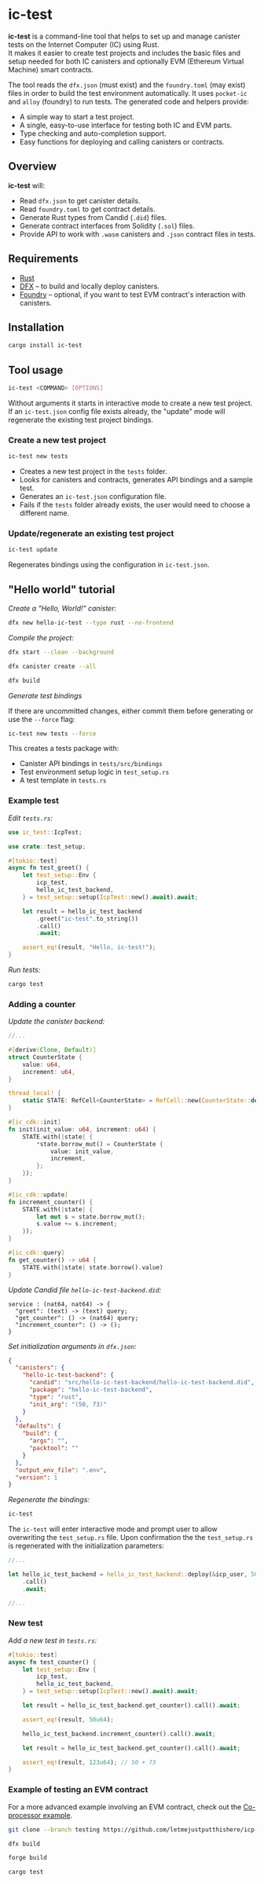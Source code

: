# ic-test

**ic-test** is a command-line tool that helps to set up and manage canister tests on the Internet Computer (IC) using Rust.  
It makes it easier to create test projects and includes the basic files and setup needed for both IC canisters and optionally EVM (Ethereum Virtual Machine) smart contracts.

The tool reads the `dfx.json` (must exist) and the `foundry.toml` (may exist) files in order to build the test environment automatically. It uses `pocket-ic` and `alloy` (foundry) to run tests.
The generated code and helpers provide:

- A simple way to start a test project.
- A single, easy-to-use interface for testing both IC and EVM parts.  
- Type checking and auto-completion support.
- Easy functions for deploying and calling canisters or contracts.


## Overview

**ic-test** will:

- Read `dfx.json` to get canister details.  
- Read `foundry.toml` to get contract details.  
- Generate Rust types from Candid (`.did`) files.  
- Generate contract interfaces from Solidity (`.sol`) files.  
- Provide API to work with `.wasm` canisters and `.json` contract files in tests.

## Requirements

- [Rust](https://www.rust-lang.org/tools/install)
- [DFX](https://internetcomputer.org/docs/building-apps/getting-started/install#installing-dfx-via-dfxvm) – to build and locally deploy canisters.
- [Foundry](https://book.getfoundry.sh/getting-started/installation) – optional, if you want to test EVM contract's interaction with canisters.

## Installation

```bash
cargo install ic-test
```

## Tool usage

```bash
ic-test <COMMAND> [OPTIONS]
```

Without arguments it starts in interactive mode to create a new test project. If an `ic-test.json` config file exists already, the "update" mode will regenerate the existing test project bindings.

### Create a new test project

```bash
ic-test new tests
```

- Creates a new test project in the `tests` folder.
- Looks for canisters and contracts, generates API bindings and a sample test.
- Generates an `ic-test.json` configuration file.
- Fails if the `tests` folder already exists, the user would need to choose a different name.


### Update/regenerate an existing test project

```bash
ic-test update
```

Regenerates bindings using the configuration in `ic-test.json`.


## "Hello world" tutorial

*Create a "Hello, World!" canister:*

```bash
dfx new hello-ic-test --type rust --no-frontend
```

*Compile the project:*

```bash
dfx start --clean --background

dfx canister create --all

dfx build
```

*Generate test bindings*

If there are uncommitted changes, either commit them before generating or use the `--force` flag:

```bash
ic-test new tests --force
```

This creates a tests package with:

* Canister API bindings in `tests/src/bindings`
* Test environment setup logic in `test_setup.rs`
* A test template in `tests.rs`


### Example test

*Edit `tests.rs`:*

```rust
use ic_test::IcpTest;

use crate::test_setup;

#[tokio::test]
async fn test_greet() {
    let test_setup::Env {
        icp_test,
        hello_ic_test_backend,
    } = test_setup::setup(IcpTest::new().await).await;

    let result = hello_ic_test_backend
        .greet("ic-test".to_string())
        .call()
        .await;

    assert_eq!(result, "Hello, ic-test!");
}
```

*Run tests:*

```bash
cargo test
```

### Adding a counter

*Update the canister backend:*

```rust
//...

#[derive(Clone, Default)]
struct CounterState {
    value: u64,
    increment: u64,
}

thread_local! {
    static STATE: RefCell<CounterState> = RefCell::new(CounterState::default());
}

#[ic_cdk::init]
fn init(init_value: u64, increment: u64) {
    STATE.with(|state| {
        *state.borrow_mut() = CounterState {
            value: init_value,
            increment,
        };
    });
}

#[ic_cdk::update]
fn increment_counter() {
    STATE.with(|state| {
        let mut s = state.borrow_mut();
        s.value += s.increment;
    });
}

#[ic_cdk::query]
fn get_counter() -> u64 {
    STATE.with(|state| state.borrow().value)
}
```

*Update Candid file `hello-ic-test-backend.did`:*

```candid
service : (nat64, nat64) -> {
  "greet": (text) -> (text) query;
  "get_counter": () -> (nat64) query;
  "increment_counter": () -> ();
}
```

*Set initialization arguments in `dfx.json`:*

```json
{
  "canisters": {
    "hello-ic-test-backend": {
      "candid": "src/hello-ic-test-backend/hello-ic-test-backend.did",
      "package": "hello-ic-test-backend",
      "type": "rust",
      "init_arg": "(50, 73)"
    }
  },
  "defaults": {
    "build": {
      "args": "",
      "packtool": ""
    }
  },
  "output_env_file": ".env",
  "version": 1
}
```

*Regenerate the bindings:*

```bash
ic-test
```

The `ic-test` will enter interactive mode and prompt user to allow overwriting the `test_setup.rs` file. Upon confirmation the the `test_setup.rs` is regenerated with the initialization parameters:

```rust
//...

let hello_ic_test_backend = hello_ic_test_backend::deploy(&icp_user, 50, 73)
    .call()
    .await;

//...
```

### New test

*Add a new test in `tests.rs`:*

```rust
#[tokio::test]
async fn test_counter() {
    let test_setup::Env {
        icp_test,
        hello_ic_test_backend,
    } = test_setup::setup(IcpTest::new().await).await;

    let result = hello_ic_test_backend.get_counter().call().await;

    assert_eq!(result, 50u64);

    hello_ic_test_backend.increment_counter().call().await;

    let result = hello_ic_test_backend.get_counter().call().await;

    assert_eq!(result, 123u64); // 50 + 73
}
```

### Example of testing an EVM contract

For a more advanced example involving an EVM contract, check out the [Co-processor example](https://github.com/wasm-forge/icp-evm-coprocessor-starter).

```bash
git clone --branch testing https://github.com/letmejustputthishere/icp-evm-coprocessor-starter

dfx build

forge build

cargo test
```
